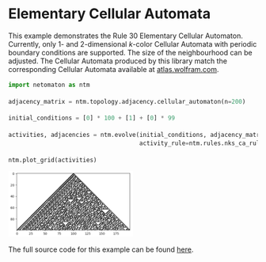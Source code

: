 # Elementary Cellular Automata

This example demonstrates the Rule 30 Elementary Cellular Automaton. Currently, only 1- and 2-dimensional _k_-color
Cellular Automata with periodic boundary conditions are supported. The size of the neighbourhood can be adjusted. The
Cellular Automata produced by this library match the corresponding Cellular Automata available
at [atlas.wolfram.com](http://atlas.wolfram.com).

```python
import netomaton as ntm

adjacency_matrix = ntm.topology.adjacency.cellular_automaton(n=200)

initial_conditions = [0] * 100 + [1] + [0] * 99

activities, adjacencies = ntm.evolve(initial_conditions, adjacency_matrix, timesteps=100,
                                     activity_rule=ntm.rules.nks_ca_rule(30))

ntm.plot_grid(activities)
```

<img src="../../resources/rule30.png" width="50%"/>

The full source code for this example can be found [here](elementary_ca_demo.py).

